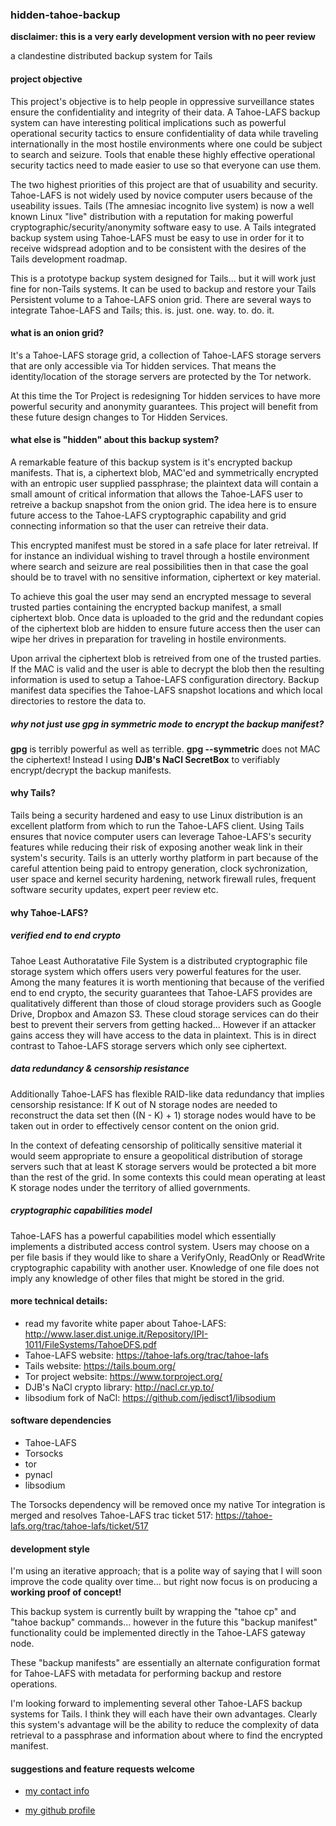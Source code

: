 

### hidden-tahoe-backup

**disclaimer: this is a very early development version with no peer review**

a clandestine distributed backup system for Tails


#### project objective

This project's objective is to help people in oppressive surveillance states ensure the
confidentiality and integrity of their data. A Tahoe-LAFS backup system can have interesting
political implications such as powerful operational security tactics to ensure confidentiality
of data while traveling internationally in the most hostile environments where one could be
subject to search and seizure. Tools that enable these highly effective operational security
tactics need to made easier to use so that everyone can use them.

The two highest priorities of this project are that of usuability and security.
Tahoe-LAFS is not widely used by novice computer users because of the useability issues.
Tails (The amnesiac incognito live system) is now a well known Linux "live" distribution
with a reputation for making powerful cryptographic/security/anonymity software easy to use.
A Tails integrated backup system using Tahoe-LAFS must be easy to use in order for it to
receive widspread adoption and to be consistent with the desires of the Tails development roadmap.

This is a prototype backup system designed for Tails... but it will work just fine for non-Tails systems.
It can be used to backup and restore your Tails Persistent volume to a Tahoe-LAFS onion grid.
There are several ways to integrate Tahoe-LAFS and Tails; this. is. just. one. way. to. do. it.


#### what is an onion grid?

It's a Tahoe-LAFS storage grid, a collection of Tahoe-LAFS storage servers that are only
accessible via Tor hidden services. That means the identity/location of the storage servers
are protected by the Tor network.

At this time the Tor Project is redesigning Tor hidden services to have more powerful security
and anonymity guarantees. This project will benefit from these future design changes to Tor Hidden Services.


#### what else is "hidden" about this backup system?

A remarkable feature of this backup system is it's encrypted backup manifests.
That is, a ciphertext blob, MAC'ed and symmetrically encrypted with an entropic user supplied passphrase;
the plaintext data will contain a small amount of critical information that allows the Tahoe-LAFS user to
retreive a backup snapshot from the onion grid. The idea here is to ensure future access to the Tahoe-LAFS
cryptographic capability and grid connecting information so that the user can retreive their data.

This encrypted manifest must be stored in a safe place for later retreival. If for instance an individual wishing
to travel through a hostile environment where search and seizure are real possibilities then in that case
the goal should be to travel with no sensitive information, ciphertext or key material.

To achieve this goal the user may send an encrypted message to several trusted parties containing the encrypted
backup manifest, a small ciphertext blob. Once data is uploaded to the grid and the redundant copies of the
ciphertext blob are hidden to ensure future access then the user can wipe her drives in preparation for traveling
in hostile environments.

Upon arrival the ciphertext blob is retreived from one of the trusted parties. If the MAC is valid and the user is able to
decrypt the blob then the resulting information is used to setup a Tahoe-LAFS configuration directory. Backup manifest data
specifies the Tahoe-LAFS snapshot locations and which local directories to restore the data to.


##### why not just use gpg in symmetric mode to encrypt the backup manifest?

**gpg** is terribly powerful as well as terrible. **gpg --symmetric** does not MAC the ciphertext!
Instead I using **DJB's NaCl SecretBox** to verifiably encrypt/decrypt the backup manifests.


#### why Tails?

Tails being a security hardened and easy to use Linux distribution is an excellent platform
from which to run the Tahoe-LAFS client. Using Tails ensures that novice computer users can leverage Tahoe-LAFS's
security features while reducing their risk of exposing another weak link in their system's security.
Tails is an utterly worthy platform in part because of the careful attention being paid to entropy
generation, clock sychronization, user space and kernel security hardening, network firewall rules,
frequent software security updates, expert peer review etc.


#### why Tahoe-LAFS?

##### verified end to end crypto
Tahoe Least Authoratative File System is a distributed cryptographic file
storage system which offers users very powerful features for the user.
Among the many features it is worth mentioning that because of the verified end to end crypto,
the security guarantees that Tahoe-LAFS provides are qualitatively different
than those of cloud storage providers such as Google Drive, Dropbox and Amazon S3.
These cloud storage services can do their best to prevent their servers from getting hacked...
However if an attacker gains access they will have access to the data in plaintext.
This is in direct contrast to Tahoe-LAFS storage servers which only see ciphertext.

##### data redundancy & censorship resistance
Additionally Tahoe-LAFS has flexible RAID-like data redundancy that implies censorship resistance:
If K out of N storage nodes are needed to reconstruct the data set then ((N - K) + 1) storage
nodes would have to be taken out in order to effectively censor content on the onion grid.

In the context of defeating censorship of politically sensitive material it would seem appropriate to ensure a
geopolitical distribution of storage servers such that at least K storage servers would be protected a bit more
than the rest of the grid. In some contexts this could mean operating at least K storage nodes under the territory of allied governments.

##### cryptographic capabilities model
Tahoe-LAFS has a powerful capabilities model which essentially implements a distributed access control system.
Users may choose on a per file basis if they would like to share a VerifyOnly, ReadOnly or ReadWrite cryptographic
capability with another user. Knowledge of one file does not imply any knowledge of other files that might be stored
in the grid.


#### more technical details:

* read my favorite white paper about Tahoe-LAFS: http://www.laser.dist.unige.it/Repository/IPI-1011/FileSystems/TahoeDFS.pdf
* Tahoe-LAFS website: https://tahoe-lafs.org/trac/tahoe-lafs
* Tails website: https://tails.boum.org/
* Tor project website: https://www.torproject.org/
* DJB's NaCl crypto library: http://nacl.cr.yp.to/
* libsodium fork of NaCl: https://github.com/jedisct1/libsodium

#### software dependencies

* Tahoe-LAFS
* Torsocks
* tor
* pynacl
* libsodium

The Torsocks dependency will be removed once my native Tor integration is merged and resolves Tahoe-LAFS trac ticket 517:
https://tahoe-lafs.org/trac/tahoe-lafs/ticket/517


#### development style

I'm using an iterative approach; that is a polite way of saying
that I will soon improve the code quality over time...
but right now focus is on producing a **working proof of concept!**

This backup system is currently built by wrapping the "tahoe cp" and "tahoe backup" commands...
however in the future this "backup manifest" functionality could be implemented
directly in the Tahoe-LAFS gateway node.

These "backup manifests" are essentially an alternate configuration format for Tahoe-LAFS
with metadata for performing backup and restore operations.

I'm looking forward to implementing several other Tahoe-LAFS backup systems for Tails.
I think they will each have their own advantages. Clearly this system's advantage will be
the ability to reduce the complexity of data retrieval to a passphrase and information about
where to find the encrypted manifest.


#### suggestions and feature requests welcome

* [my contact info](https://www.lumiere.net/~mrdavid/contact.txt)

* [my github profile](https://github.com/david415)
